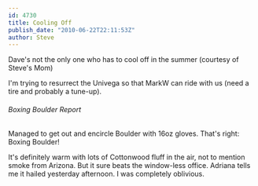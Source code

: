 ```yaml
---
id: 4730
title: Cooling Off
publish_date: "2010-06-22T22:11:53Z"
author: Steve
---
```

  
Dave's not the only one who has to cool off in the summer (courtesy of Steve's Mom)

I'm trying to resurrect the Univega so that MarkW can ride with us (need a tire and probably a tune-up).

###### Boxing Boulder Report

Managed to get out and encircle Boulder with 16oz gloves. That's right: Boxing Boulder!

It's definitely warm with lots of Cottonwood fluff in the air, not to mention smoke from Arizona. But it sure beats the window-less office. Adriana tells me it hailed yesterday afternoon. I was completely oblivious.
